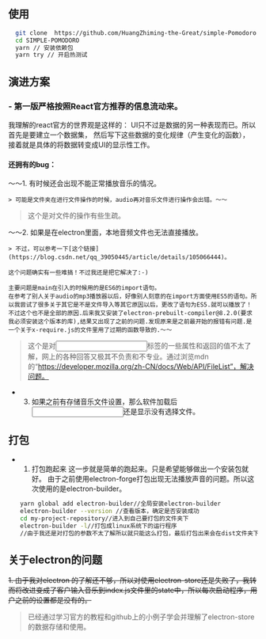 ## 使用
```bash
  git clone  https://github.com/HuangZhiming-the-Great/simple-Pomodoro.git
  cd SIMPLE-POMODORO
  yarn // 安装依赖包
  yarn try // 开启热测试
```

## 演进方案
### - 第一版严格按照React官方推荐的信息流动来。
  我理解的react官方的世界观是这样的：
    UI只不过是数据的另一种表现而已。所以首先是要建立一个数据集，
    然后写下这些数据的变化规律（产生变化的函数），
    接着就是具体的将数据转变成UI的显示性工作。
#### 还拥有的bug：
～～1. 有时候还会出现不能正常播放音乐的情况。
    
    > 可能是文件夹在进行文件操作的时候，audio再对音乐文件进行操作会出错。～～
  
  > 这个是对文件的操作有些生疏。
    
～～2. 如果是在electron里面，本地音频文件也无法直接播放。

    > 不过，可以参考一下[这个链接](https://blog.csdn.net/qq_39050445/article/details/105066444)。
    
    这个问题确实有一些难搞！不过我还是把它解决了:-)
    
    主要问题是main在引入的时候用的是ES6的import语句。
    在参考了别人关于audio的mp3播放器以后，好像别人刻意的在import方面使用ES5的语句。所以我尝试了很多关于其它是不是文件导入等其它原因以后，更改了语句为ES5.就可以播放了！
    不过这个也不是全部的原因.后来我又安装了electron-prebuilt-compiler@8.2.0(要求我必须安装这个版本的库),结果又出现了之前的问题.发现原来是之前最开始的报错有问题.是一个关于x-require.js的文件里用了过期的函数导致的.～～
  
  > 这个是对<input>标签的一些属性和返回的值不太了解，网上的各种回答又极其不负责和不专业。通过浏览mdn的“https://developer.mozilla.org/zh-CN/docs/Web/API/FileList”，解决问题。

- 3. 如果之前有存储音乐文件设置，那么软件加载后<input>还是显示没有选择文件。

## 打包
- 1. 打包跑起来
  这一步就是简单的跑起来。只是希望能够做出一个安装包就好。
  由于之前使用electron-forge打包出现无法播放声音的问题。所以这次使用的是electron-builder。
  ```bash
  yarn global add electron-builder//全局安装electron-builder
  electron-builder --version //查看版本，确定是否安装成功
  cd my-project-repository//进入到自己要打包的文件夹下
  electron-builder -l//打包成linux系统下的运行程序
  //由于我还是对打包的参数不太了解所以就只能这么打包，最后打包出来会在dist文件夹下生成一个可以直接运行的appimage程序。算是能够解决基本要求。

## 关于electron的问题
  ~~1. 由于我对electron 的了解还不够，所以对使用electron-store还是失败了，我转而将改进变成了客户输入音乐到index.js文件里的state中，所以每次启动程序，用户之前的设置都是没有的。~~
  > 已经通过学习官方的教程和github上的小例子学会并理解了electron-store的数据存储和使用。
